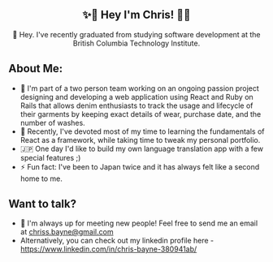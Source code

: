 <div align="center">

## :sparkles::flashlight: Hey I'm Chris! :flashlight::sparkles:

 👋 Hey. I've recently graduated from studying software development at the British Columbia Technology Institute.

</div>
 
## About Me:
- 🧮 I'm part of a two person team working on an ongoing passion project designing and developing a web application using React and Ruby on Rails that allows denim enthusiasts to track the usage and lifecycle of their garments by keeping exact details of wear, purchase date, and the number of washes.
- 🎋 Recently, I've devoted most of my time to learning the fundamentals of React as a framework, while taking time to tweak my personal portfolio.
- 🇯🇵 One day I'd like to build my own language translation app with a few special features ;)
- ⚡ Fun fact: I've been to Japan twice and it has always felt like a second home to me. 

## Want to talk?
- 🐶 I'm always up for meeting new people! Feel free to send me an email at chriss.bayne@gmail.com
- Alternatively, you can check out my linkedin profile here - https://www.linkedin.com/in/chris-bayne-380941ab/

